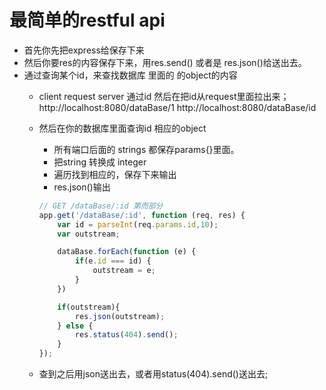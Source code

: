# 最简单的restful api
- 首先你先把express给保存下来
- 然后你要res的内容保存下来，用res.send() 或者是 res.json()给送出去。
- 通过查询某个id，来查找数据库 里面的 的object的内容
  * client request server 通过id
    然后在把id从request里面拉出来；http://localhost:8080/dataBase/1
    http://localhost:8080/dataBase/id
  * 然后在你的数据库里面查询id 相应的object
    + 所有端口后面的 strings 都保存params{}里面。
    + 把string 转换成 integer
    + 遍历找到相应的，保存下来输出
    + res.json()输出
       
    ```javascript
    // GET /dataBase/:id 第而部分
    app.get('/dataBase/:id', function (req, res) {
    	var id = parseInt(req.params.id,10);
    	var outstream;

    	dataBase.forEach(function (e) {
    		if(e.id === id) {
    			outstream = e;
    		}
    	})

    	if(outstream){
    		res.json(outstream);
    	} else {
    		res.status(404).send();
    	}
    });
    ```
  * 查到之后用json送出去，或者用status(404).send()送出去;
